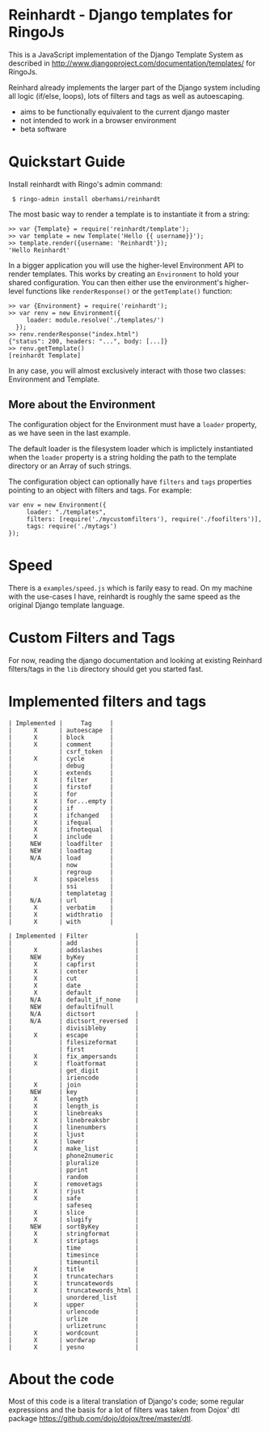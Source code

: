 Reinhardt - Django templates for RingoJs
=============================================

This is a JavaScript implementation of the Django Template System as described in <http://www.djangoproject.com/documentation/templates/> for RingoJs.

Reinhard already implements the larger part of the Django system including all logic (if/else, loops), lots of filters and tags as well as autoescaping.

 * aims to be functionally equivalent to the current django master
 * not intended to work in a browser environment
 * beta software

Quickstart Guide
===================

Install reinhardt with Ringo's admin command:

     $ ringo-admin install oberhamsi/reinhardt

The most basic way to render a template is to instantiate it from a string:

    >> var {Template} = require('reinhardt/template');
    >> var template = new Template('Hello {{ username}}');
    >> template.render({username: 'Reinhardt'});
    'Hello Reinhardt'

In a bigger application you will use the higher-level Environment API to render templates. This works by creating an `Environment` to hold your shared configuration. You can then either use the environment's higher-level functions like `renderResponse()` or the `getTemplate()` function:

    >> var {Environment} = require('reinhardt');
    >> var renv = new Environment({
         loader: module.resolve('./templates/')
      });
    >> renv.renderResponse("index.html")
    {"status": 200, headers: "...", body: [...]}
    >> renv.getTemplate()
    [reinhardt Template]

In any case, you will almost exclusively interact with those two classes: Environment and Template.

More about the Environment
----------------------------

The configuration object for the Environment must have a `loader` property, as we have seen in the last example.

The default loader is the filesystem loader which is implictely instantiated when the `loader` property is a string holding the path to the template directory or an Array of such strings.

The configuration object can optionally have `filters` and `tags` properties pointing to an object with filters and tags. For example:

    var env = new Environment({
         loader: "./templates",
         filters: [require('./mycustomfilters'), require('./foofilters')],
         tags: require('./mytags')
    });


Speed
======

There is a `examples/speed.js` which is farily easy to read. On my machine with the use-cases I have, reinhardt is roughly the same speed as the original Django template language.

Custom Filters and Tags
=========================

For now, reading the django documentation and looking at existing Reinhard filters/tags in the `lib` directory should get you started fast.

Implemented filters and tags
=================================


    | Implemented |     Tag     |
    |      X      | autoescape  |
    |      X      | block       |
    |      X      | comment     |
    |             | csrf_token  |
    |      X      | cycle       |
    |             | debug       |
    |      X      | extends     |
    |      X      | filter      |
    |      X      | firstof     |
    |      X      | for         |
    |      X      | for...empty |
    |      X      | if          |
    |      X      | ifchanged   |
    |      X      | ifequal     |
    |      X      | ifnotequal  |
    |      X      | include     |
    |     NEW     | loadfilter  |
    |     NEW     | loadtag     |
    |     N/A     | load        |
    |             | now         |
    |             | regroup     |
    |      X      | spaceless   |
    |             | ssi         |
    |             | templatetag |
    |     N/A     | url         |
    |      X      | verbatim    |
    |      X      | widthratio  |
    |      X      | with        |

    | Implemented | Filter             |
    |             | add                |
    |      X      | addslashes         |
    |     NEW     | byKey              |
    |      X      | capfirst           |
    |      X      | center             |
    |      X      | cut                |
    |      X      | date               |
    |      X      | default            |
    |     N/A     | default_if_none    |
    |     NEW     | defaultifnull
    |     N/A     | dictsort           |
    |     N/A     | dictsort_reversed  |
    |             | divisibleby        |
    |      X      | escape             |
    |             | filesizeformat     |
    |             | first              |
    |      X      | fix_ampersands     |
    |      X      | floatformat        |
    |             | get_digit          |
    |             | iriencode          |
    |      X      | join               |
    |     NEW     | key                |
    |      X      | length             |
    |      X      | length_is          |
    |      X      | linebreaks         |
    |      X      | linebreaksbr       |
    |      X      | linenumbers        |
    |      X      | ljust              |
    |      X      | lower              |
    |      X      | make_list          |
    |             | phone2numeric      |
    |             | pluralize          |
    |             | pprint             |
    |             | random             |
    |      X      | removetags         |
    |      X      | rjust              |
    |      X      | safe               |
    |             | safeseq            |
    |      X      | slice              |
    |      X      | slugify            |
    |     NEW     | sortByKey          |
    |      X      | stringformat       |
    |      X      | striptags          |
    |             | time               |
    |             | timesince          |
    |             | timeuntil          |
    |      X      | title              |
    |      X      | truncatechars      |
    |      X      | truncatewords      |
    |      X      | truncatewords_html |
    |             | unordered_list     |
    |      X      | upper              |
    |             | urlencode          |
    |             | urlize             |
    |             | urlizetrunc        |
    |      X      | wordcount          |
    |      X      | wordwrap           |
    |      X      | yesno              |


About the code
===============

Most of this code is a literal translation of Django's code; some regular expressions and the basis for a lot of filters was taken from Dojox' dtl package <https://github.com/dojo/dojox/tree/master/dtl>.
